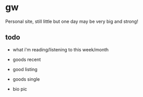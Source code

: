 # gw
Personal site, still little but one day may be very big and strong!

## todo
* what i'm reading/listening to this week/month
* goods recent
* good listing
* goods single

* bio pic
